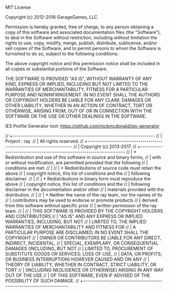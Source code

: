 MIT License

Copyright (c) 2012-2016 GarageGames, LLC

Permission is hereby granted, free of charge, to any person obtaining a copy
of this software and associated documentation files (the "Software"), to deal
in the Software without restriction, including without limitation the rights
to use, copy, modify, merge, publish, distribute, sublicense, and/or sell
copies of the Software, and to permit persons to whom the Software is
furnished to do so, subject to the following conditions:

The above copyright notice and this permission notice shall be included in all
copies or substantial portions of the Software.

THE SOFTWARE IS PROVIDED "AS IS", WITHOUT WARRANTY OF ANY KIND, EXPRESS OR
IMPLIED, INCLUDING BUT NOT LIMITED TO THE WARRANTIES OF MERCHANTABILITY,
FITNESS FOR A PARTICULAR PURPOSE AND NONINFRINGEMENT. IN NO EVENT SHALL THE
AUTHORS OR COPYRIGHT HOLDERS BE LIABLE FOR ANY CLAIM, DAMAGES OR OTHER
LIABILITY, WHETHER IN AN ACTION OF CONTRACT, TORT OR OTHERWISE, ARISING FROM,
OUT OF OR IN CONNECTION WITH THE SOFTWARE OR THE USE OR OTHER DEALINGS IN THE
SOFTWARE.


IES Profile Generator tool: https://github.com/nickmcdonald/ies-generator

// +----------------------------------------------------------------------
// | Project : ray.
// | All rights reserved.
// +----------------------------------------------------------------------
// | Copyright (c) 2013-2017.
// +----------------------------------------------------------------------
// | * Redistribution and use of this software in source and binary forms,
// |   with or without modification, are permitted provided that the following
// |   conditions are met:
// |
// | * Redistributions of source code must retain the above
// |   copyright notice, this list of conditions and the
// |   following disclaimer.
// |
// | * Redistributions in binary form must reproduce the above
// |   copyright notice, this list of conditions and the
// |   following disclaimer in the documentation and/or other
// |   materials provided with the distribution.
// |
// | * Neither the name of the ray team, nor the names of its
// |   contributors may be used to endorse or promote products
// |   derived from this software without specific prior
// |   written permission of the ray team.
// |
// | THIS SOFTWARE IS PROVIDED BY THE COPYRIGHT HOLDERS AND CONTRIBUTORS
// | "AS IS" AND ANY EXPRESS OR IMPLIED WARRANTIES, INCLUDING, BUT NOT
// | LIMITED TO, THE IMPLIED WARRANTIES OF MERCHANTABILITY AND FITNESS FOR
// | A PARTICULAR PURPOSE ARE DISCLAIMED. IN NO EVENT SHALL THE COPYRIGHT
// | OWNER OR CONTRIBUTORS BE LIABLE FOR ANY DIRECT, INDIRECT, INCIDENTAL,
// | SPECIAL, EXEMPLARY, OR CONSEQUENTIAL DAMAGES (INCLUDING, BUT NOT
// | LIMITED TO, PROCUREMENT OF SUBSTITUTE GOODS OR SERVICES; LOSS OF USE,
// | DATA, OR PROFITS; OR BUSINESS INTERRUPTION) HOWEVER CAUSED AND ON ANY
// | THEORY OF LIABILITY, WHETHER IN CONTRACT, STRICT LIABILITY, OR TORT
// | (INCLUDING NEGLIGENCE OR OTHERWISE) ARISING IN ANY WAY OUT OF THE USE
// | OF THIS SOFTWARE, EVEN IF ADVISED OF THE POSSIBILITY OF SUCH DAMAGE.
// +----------------------------------------------------------------------
